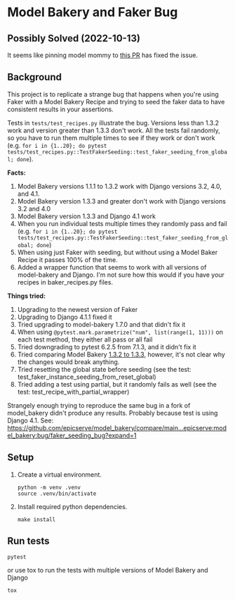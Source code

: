 # Model Bakery and Faker Bug

## Possibly Solved (2022-10-13)

It seems like pinning model mommy to [this PR](https://github.com/model-bakers/model_bakery/pull/352) has fixed the issue.

## Background

This project is to replicate a strange bug that happens when you're using Faker with a Model Bakery Recipe and trying to
seed the faker data to have consistent results in your assertions.

Tests in `tests/test_recipes.py` illustrate the bug. Versions less than 1.3.2 work and version greater than 1.3.3 don't
work. All the tests fail randomly, so you have to run them multiple times to see if they work or don't work
(e.g. `for i in {1..20}; do pytest tests/test_recipes.py::TestFakerSeeding::test_faker_seeding_from_global; done`).

**Facts:**
1. Model Bakery versions 1.1.1 to 1.3.2 work with Django versions 3.2, 4.0, and 4.1.
2. Model Bakery version 1.3.3 and greater don't work with Django versions 3.2 and 4.0
3. Model Bakery version 1.3.3 and Django 4.1 work
4. When you run individual tests multiple times they randomly pass and fail
   (e.g. `for i in {1..20}; do pytest tests/test_recipes.py::TestFakerSeeding::test_faker_seeding_from_global; done`)
5. When using just Faker with seeding, but without using a Model Baker Recipe it passes 100% of the time.
6. Added a wrapper function that seems to work with all versions of model-bakery and Django. I'm not sure how this would
   if you have your recipes in baker_recipes.py files.

**Things tried:**
1. Upgrading to the newest version of Faker
2. Upgrading to Django 4.1.1 fixed it
3. Tried upgrading to model-bakery 1.7.0 and that didn't fix it
4. When using `@pytest.mark.parametrize("num", list(range(1, 11)))` on each test method, they either all pass or all fail
5. Tried downgrading to pytest 6.2.5 from 7.1.3, and it didn't fix it
6. Tried comparing Model Bakery [1.3.2 to 1.3.3](https://github.com/model-bakers/model_bakery/compare/1.3.2...1.3.3),
   however, it's not clear why the changes would break anything.
7. Tried resetting the global state before seeding (see the test: test_faker_instance_seeding_from_reset_global)
8. Tried adding a test using partial, but it randomly fails as well (see the test: test_recipe_with_partial_wrapper)

Strangely enough trying to reproduce the same bug in a fork of model_bakery didn't produce any results. Probably because
test is using Django 4.1.
See: https://github.com/epicserve/model_bakery/compare/main...epicserve:model_bakery:bug/faker_seeding_bug?expand=1

## Setup

1. Create a virtual environment.
    ```
    python -m venv .venv
    source .venv/bin/activate
    ```

2. Install required python dependencies.
    ```
    make install
    ```

## Run tests

```
pytest
```

or use tox to run the tests with multiple versions of Model Bakery and Django

```
tox
```
